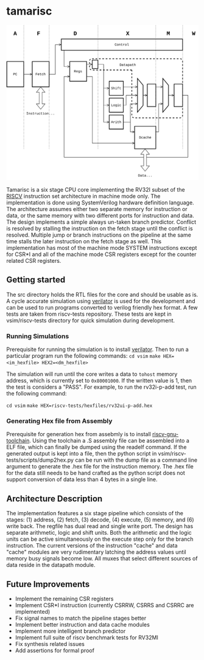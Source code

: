 # tamarisc

![Image of Tamarisc Architecture](https://raw.githubusercontent.com/tonmoy18/tamarisc/master/docs/images/architecture.svg)

Tamarisc is a six stage CPU core implementing the RV32I subset of the [RISCV](https://riscv.org/specifications/) instruction set architecture in machine mode only. The implementation is done using SystemVerilog hardware definition language. The architecture assumes either two separate memory for instruction or data, or the same memory with two different ports for instruction and data. The design implements a simple always un-taken branch predictor. Conflict is resolved by stalling the instruction on the fetch stage until the conflict is resolved. Multiple jump or branch instructions on the pipeline at the same time stalls the later instruction on the fetch stage as well. This implementation has most of the machine mode SYSTEM instructions except for CSR*I and all of the machine mode CSR registers except for the counter related CSR registers.

## Getting started

The src directory holds the RTL files for the core and should be usable as is. A cycle accurate simulation using [verilator](https://www.veripool.org/wiki/verilator) is used for the development and can be used to run programs converted to verilog friendly hex format. A few tests are taken from riscv-tests repository. These tests are kept in vsim/riscv-tests directory for quick simulation during development.

### Running Simulations
Prerequisite for running the simulation is to install [verilator](https://www.veripool.org/wiki/verilator). Then to run a particular program run the following commands:
```cd vsim```
```make HEX=<im_hexfile> HEX2=<dm_hexfile>```

The simulation will run until the core writes a data to `tohost` memory address, which is currently set to `0x80001000`. If the written value is 1, then the test is considers a "PASS". For example, to run the rv32i-p-add test, run the following command:

```cd vsim```
```make HEX=riscv-tests/hexfiles/rv32ui-p-add.hex```

### Generating Hex file from Assembly

Prerequisite for generation hex from assebmly is to install [riscv-gnu-toolchain](https://github.com/riscv/riscv-gnu-toolchain). Using the toolchain a .S assembly file can be assembled into a ELF file, which can finally be dumped using the readelf command. If the generated output is kept into a file, then the python script in vsim/riscv-tests/scripts/dump2hex.py can be run with the dump file as a command line argument to generate the .hex file for the instruction memory. The .hex file for the data still needs to be hand crafted as the python script does not support conversion of data less than 4 bytes in a single line.

## Architecture Description

The implementation features a six stage pipeline which consists of the stages: (1) address, (2) fetch, (3) decode, (4) execute, (5) memory, and (6) write back. The regfile has dual read and single write port. The design has separate arithmetic, logic and shift units. Both the arithmetic and the logic units can be active simultaneously on the execute step only for the branch instruction. The current versions of the instruction "cache" and data "cache" modules are very rudimentary latching the address values until memory busy signals become low. All muxes that select different sources of data reside in the datapath module.

## Future Improvements
* Implement the remaining CSR registers
* Implement CSR*I instruction (currently CSRRW, CSRRS and CSRRC are implemented)
* Fix signal names to match the pipeline stages better
* Implement better instruction and data cache modules
* Implement more intelligent branch predictor
* Implement full suite of riscv benchmark tests for RV32MI
* Fix synthesis related issues
* Add assertions for formal proof
